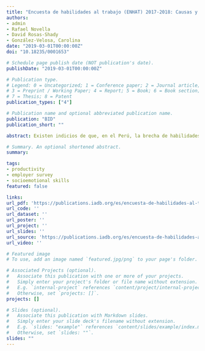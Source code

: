 ```yaml
---
title: "Encuesta de habilidades al trabajo (ENHAT) 2017-2018: Causas y consecuencias de la brecha de habilidades en Perú"
authors:
- admin
- Rafael Novella
- David Rosas-Shady
- González-Velosa, Carolina
date: "2019-03-01T00:00:00Z"
doi: "10.18235/0001653"

# Schedule page publish date (NOT publication's date).
publishDate: "2019-03-01T00:00:00Z"

# Publication type.
# Legend: 0 = Uncategorized; 1 = Conference paper; 2 = Journal article;
# 3 = Preprint / Working Paper; 4 = Report; 5 = Book; 6 = Book section;
# 7 = Thesis; 8 = Patent
publication_types: ["4"]

# Publication name and optional abbreviated publication name.
publication: "BID"
publication_short: ""

abstract: Existen indicios de que, en el Perú, la brecha de habilidades (entendida como la diferencia entre las habilidades demandadas por los empleadores y aquellas con las que cuentan los trabajadores) es grande. Estos indicios, sin embargo, están basados en mediciones poco fiables, cuyos resultados varían año tras año. Con el objetivo de contar con mejor información sobre esta brecha, entre los años 2017 y 2018, el Banco Interamericano de Desarrollo (BID) diseño y levantó, junto con el Instituto de Estadística e Informática (INEI) de Perú, la Encuesta de Habilidades al Trabajo (ENHAT), cuyo foco principal es entender la brecha de habilidades, así como sus causas y consecuencias. Esta información resulta clave para poder construir un sistema de identificación de necesidades de habilidades presentes y futuras en el país. Este documento presenta los principales resultados de la ENHAT 2017-2018 en Perú.

# Summary. An optional shortened abstract.
summary: 

tags:
- productivity
- employer survey
- socioemotional skills
featured: false

links:
url_pdf: 'https://publications.iadb.org/es/encuesta-de-habilidades-al-trabajo-enhat-2017-2018-caushttps://publications.iadb.org/publications/spanish/document/Encuesta_de_habilidades_al_trabajo_ENHAT_2017-2018_Causas_y_consecuenciasde_la_brecha_de_habilidades_en_Per%C3%BA.pdf'
url_code: ''
url_dataset: ''
url_poster: ''
url_project: ''
url_slides: ''
url_source: 'https://publications.iadb.org/es/encuesta-de-habilidades-al-trabajo-enhat-2017-2018-causas-y-consecuencias-de-la-brecha-de-habilidades'
url_video: ''

# Featured image
# To use, add an image named `featured.jpg/png` to your page's folder. 

# Associated Projects (optional).
#   Associate this publication with one or more of your projects.
#   Simply enter your project's folder or file name without extension.
#   E.g. `internal-project` references `content/project/internal-project/index.md`.
#   Otherwise, set `projects: []`.
projects: []

# Slides (optional).
#   Associate this publication with Markdown slides.
#   Simply enter your slide deck's filename without extension.
#   E.g. `slides: "example"` references `content/slides/example/index.md`.
#   Otherwise, set `slides: ""`.
slides: ""
---
```

